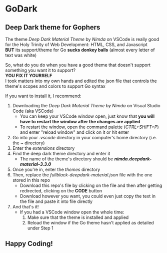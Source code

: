 # GoDark
## Deep Dark theme for Gophers  
The theme *Deep Dark Material Theme* by *Nimda*  on VSCode is really good for the Holy Trinity of Web Development: HTML, CSS, and Javascript\
**BUT** its support/theme for Go **sucks donkey balls** (almost every letter of text was white)  
  
So, what do you do when you have a good theme that doesn't support something you want it to support?  
**YOU FIX IT YOURSELF**  
I took matters into my own hands and edited the json file that controls the theme's scopes and colors to support Go syntax  

If you want to install it, I recommend:  
1. Downloading the *Deep Dark Material Theme by Nimda* on Visual Studio Code (aka VSCode)
   - You can keep your VSCode window open, just know that **you will have to restart the window after the changes are applied**
   - To restart the window, open the command palette (*CTRL+SHIFT+P*) and enter "reload window" and click on it or hit enter
3. Go into your *.vscode* directory in your computer's home directory (i.e. the ~ directory)
4. Enter the *extensions* directory
5. Find the deep dark theme directory and enter it
   - The name of the theme's directory should be ***nimda.deepdark-material-3.3.0***
6. Once you're in, enter the *themes* directory
7. Then, replace the *fullblack-deepdark-material.json* file with the one stored in this repo
   - Download this repo's file by clicking on the file and then after getting redirected, clicking on the **CODE** button
   - Download however you want, you could even just copy the text in the file and paste it into file directly 
8. And that's it! 
   - If you had a VSCode window open the whole time:
     1. Make sure that the theme is installed and applied
     2. Reload the window if the Go theme hasn't applied as detailed under Step 1 
## Happy Coding!

